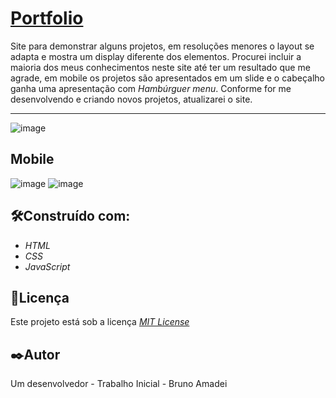 # [Portfolio](https://brunoamadei-portfolio.netlify.app/)
 Site para demonstrar alguns projetos, em resoluções menores o layout se adapta e mostra um display diferente dos elementos.
Procurei incluir a maioria dos meus conhecimentos neste site até ter um resultado que me agrade, em mobile os projetos são apresentados em um slide e o cabeçalho ganha uma apresentação com _Hambúrguer menu_. Conforme for me desenvolvendo e criando novos projetos, atualizarei o site.

---
![image](https://user-images.githubusercontent.com/110541376/212336443-029faff5-b7ef-48f2-8ffa-79ce8f17ec6d.png)

## Mobile
![image](https://user-images.githubusercontent.com/110541376/212336941-345ec915-918e-4d71-8ff1-784c16cb2fa3.png) ![image](https://user-images.githubusercontent.com/110541376/212337154-c7cfaa8f-8aef-4694-b4ad-866569906686.png)

## 🛠️Construído com:
* _HTML_
* _CSS_
* _JavaScript_

## 📄Licença
Este projeto está sob a licença [_MIT License_](https://github.com/BrunoAmadei/Portfolio/blob/main/LICENSE)

## ✒️Autor
Um desenvolvedor - Trabalho Inicial - Bruno Amadei

